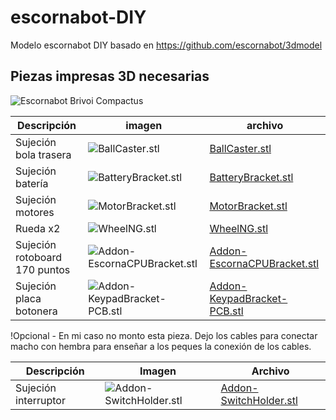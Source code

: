 # escornabot-DIY
Modelo escornabot DIY basado en https://github.com/escornabot/3dmodel

## Piezas impresas 3D necesarias

![Escornabot Brivoi Compactus](img/Brivoi.png)


Descripción         | imagen          | archivo         
------------- | ------------- | ------------- 
Sujeción bola trasera|![BallCaster.stl](img/BallCaster.png) | [BallCaster.stl](STL/BallCaster.stl) 
Sujeción batería|![BatteryBracket.stl](img/BatteryBracket.png) | [BatteryBracket.stl](STL/BatteryBracket.stl) 
Sujeción motores|![MotorBracket.stl](img/MotorBracket.png) | [MotorBracket.stl](STL/MotorBracket.stl) 
Rueda x2|![WheelNG.stl](img/WheelNG.png) | [WheelNG.stl](STL/WheelNG.stl) 
Sujeción rotoboard 170 puntos|![Addon-EscornaCPUBracket.stl](img/Addon-EscornaCPUBracket.png) | [Addon-EscornaCPUBracket.stl](STL/Addon-EscornaCPUBracket.stl)
Sujeción placa botonera|![Addon-KeypadBracket-PCB.stl](img/Addon-KeypadBracket-PCB.png) | [Addon-KeypadBracket-PCB.stl](STL/Addon-KeypadBracket-PCB.stl)


!Opcional - En mi caso no monto esta pieza. Dejo los cables para conectar macho con hembra para enseñar a los peques la conexión de los cables.

Descripción         | Imagen          | Archivo          
------------- | ------------- | ------------- 
Sujeción interruptor|![Addon-SwitchHolder.stl](img/Addon-SwitchHolder.png) | [Addon-SwitchHolder.stl](STL/Addon-SwitchHolder.stl) 


